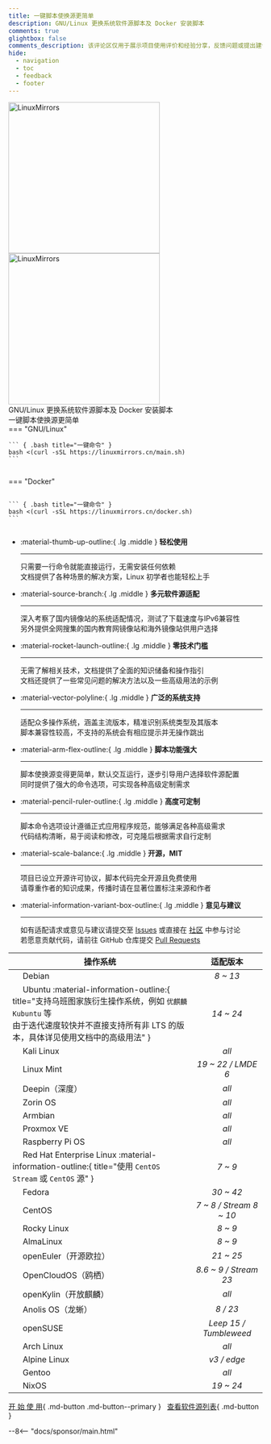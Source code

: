 ```yaml
---
title: 一键脚本使换源更简单
description: GNU/Linux 更换系统软件源脚本及 Docker 安装脚本
comments: true
glightbox: false
comments_description: 该评论区仅用于展示项目使用评价和经验分享，反馈问题或提出建议请前往<a href="/community">社区</a>
hide:
  - navigation
  - toc
  - feedback
  - footer
---
```


<div class="grid" markdown>
<figure style="margin: 0 auto" markdown>
  <div style="width: 350px; max-width: 100vw; height: 160px; position: absolute;">
    <span style="top: 50%; width: 50%; height: 80px; position: absolute; background-image: var(--hero-background-image); filter: blur(68px); transform: translate(-50%, -50%);">
    </span>
  </div>
  <img src="/assets/images/brand/light/2.png#only-light" alt="LinuxMirrors" style="width: 300px" />
  <img src="/assets/images/brand/dark/2.png#only-dark" alt="LinuxMirrors" style="width: 300px" />
  <figcaption>GNU/Linux 更换系统软件源脚本及 Docker 安装脚本</figcaption>
  <figcaption>一键脚本使换源更简单</figcaption>
</figure>
<figure class="home-cmd" style="margin: 0; display: flex; flex-direction: column; justify-content: center" markdown>
=== "GNU/Linux"

    ``` { .bash title="一键命令" }
    bash <(curl -sSL https://linuxmirrors.cn/main.sh)
    ```

=== "Docker"

    ``` { .bash title="一键命令" }
    bash <(curl -sSL https://linuxmirrors.cn/docker.sh)
    ```
</figure>
</div>

<div class="grid" markdown>

<div class="grid cards" style="height: fit-content" markdown>

-   :material-thumb-up-outline:{ .lg .middle } __轻松使用__

    ---

    只需要一行命令就能直接运行，无需安装任何依赖  
    文档提供了各种场景的解决方案，Linux 初学者也能轻松上手

-   :material-source-branch:{ .lg .middle } __多元软件源适配__

    ---

    深入考察了国内镜像站的系统适配情况，测试了下载速度与IPv6兼容性  
    另外提供全网搜集的国内教育网镜像站和海外镜像站供用户选择

-   :material-rocket-launch-outline:{ .lg .middle } __零技术门槛__

    ---

    无需了解相关技术，文档提供了全面的知识储备和操作指引  
    文档还提供了一些常见问题的解决方法以及一些高级用法的示例

-   :material-vector-polyline:{ .lg .middle } __广泛的系统支持__

    ---

    适配众多操作系统，涵盖主流版本，精准识别系统类型及其版本  
    脚本兼容性较高，不支持的系统会有相应提示并无操作跳出

-   :material-arm-flex-outline:{ .lg .middle } __脚本功能强大__

    ---

    脚本使换源变得更简单，默认交互运行，逐步引导用户选择软件源配置  
    同时提供了强大的命令选项，可实现各种高级定制需求

-   :material-pencil-ruler-outline:{ .lg .middle } __高度可定制__

    ---

    脚本命令选项设计遵循正式应用程序规范，能够满足各种高级需求  
    代码结构清晰，易于阅读和修改，可克隆后根据需求自行定制

-   :material-scale-balance:{ .lg .middle } __开源，MIT__

    ---

    项目已设立开源许可协议，脚本代码完全开源且免费使用  
    请尊重作者的知识成果，传播时请在显著位置标注来源和作者

-   :material-information-variant-box-outline:{ .lg .middle } __意见与建议__

    ---

    如有适配请求或意见与建议请提交至 [Issues](https://github.com/SuperManito/LinuxMirrors/issues) 或直接在 [社区](./community/index.md) 中参与讨论  
    若愿意贡献代码，请前往 GitHub 仓库提交 [Pull Requests](https://github.com/SuperManito/LinuxMirrors/pulls)

</div>

| 操作系统 | 适配版本 |
| --- | :---: |
| <a href="https://www.debian.org" target="_blank"><img src="/assets/images/icon/debian.svg" width="16" height="16" style="vertical-align: -0.35em"></a> Debian | _8 ~ 13_ |
| <a href="https://cn.ubuntu.com" target="_blank"><img src="/assets/images/icon/ubuntu.svg" width="16" height="16" style="vertical-align: -0.1em"></a> Ubuntu :material-information-outline:{ title="支持乌班图家族衍生操作系统，例如 <code>优麒麟</code> <code>Kubuntu</code> 等<br/>由于迭代速度较快并不直接支持所有非 LTS 的版本，具体详见使用文档中的高级用法" } | _14 ~ 24_ |
| <a href="https://www.kali.org" target="_blank"><img src="/assets/images/icon/kali-linux.svg" width="16" height="16"></a> Kali Linux | _all_ |
| <a href="https://linuxmint.com" target="_blank"><img src="/assets/images/icon/linux-mint.ico" width="16" height="16" style="vertical-align: -0.2em"></a> Linux Mint | _19 ~ 22 / LMDE 6_ |
| <a href="https://www.deepin.org" target="_blank"><img src="/assets/images/icon/deepin.png" width="16" height="16" style="vertical-align: -0.25em"></a> Deepin（深度） | _all_ |
| <a href="https://zorin.com/os" target="_blank"><img src="/assets/images/icon/zorin-os.png" width="16" height="16" style="vertical-align: -0.15em"></a> Zorin OS | _all_ |
| <a href="https://www.armbian.com" target="_blank"><img src="/assets/images/icon/armbian.png" width="16" height="16" style="vertical-align: -0.2em"></a> Armbian | _all_ |
| <a href="https://www.proxmox.com" target="_blank"><img src="/assets/images/icon/proxmox.svg" width="16" height="16" style="vertical-align: -0.2em"></a> Proxmox VE | _all_ |
| <a href="https://www.raspberrypi.com" target="_blank"><img src="/assets/images/icon/raspberry-pi.png" width="16" height="16" style="vertical-align: -0.2em"></a> Raspberry Pi OS | _all_ |
| <a href="https://access.redhat.com/products/red-hat-enterprise-linux" target="_blank"><img src="/assets/images/icon/redhat.svg" width="16" height="16" style="vertical-align: -0.1em"></a> Red Hat Enterprise Linux :material-information-outline:{ title="使用 <code>CentOS Stream</code> 或 <code>CentOS</code> 源" } | _7 ~ 9_ |
| <a href="https://fedoraproject.org/zh-Hans" target="_blank"><img src="/assets/images/icon/fedora.ico" width="16" height="16" style="vertical-align: -0.15em"></a> Fedora | _30 ~ 42_ |
| <a href="https://www.centos.org" target="_blank"><img src="/assets/images/icon/centos.svg" width="16" height="16" style="vertical-align: -0.1em"></a> CentOS | _7 ~ 8 / Stream 8 ~ 10_ |
| <a href="https://rockylinux.org" target="_blank"><img src="/assets/images/icon/rocky-linux.svg" width="16" height="16" style="vertical-align: -0.25em"></a> Rocky Linux | _8 ~ 9_ |
| <a href="https://almalinux.org/zh-hans" target="_blank"><img src="/assets/images/icon/almalinux.svg" width="16" height="16" style="vertical-align: -0.15em"></a> AlmaLinux | _8 ~ 9_ |
| <a href="https://www.openeuler.org/zh" target="_blank"><img src="/assets/images/icon/openeuler.ico" width="16" height="16" style="vertical-align: -0.2em"></a> openEuler（开源欧拉） | _21 ~ 25_ |
| <a href="https://www.opencloudos.org" target="_blank"><img src="/assets/images/icon/opencloudos.png" width="16" height="16" style="vertical-align: -0.25em"></a> OpenCloudOS（鸥栖） | _8.6 ~ 9 / Stream 23_ |
| <a href="https://www.openkylin.top" target="_blank"><img src="/assets/images/icon/openkylin.ico" width="16" height="16" style="vertical-align: -0.25em"></a> openKylin（开放麒麟） | _all_ |
| <a href="https://openanolis.cn" target="_blank"><img src="/assets/images/icon/anolis.png" width="16" height="16" style="vertical-align: -0.1em"></a> Anolis OS（龙蜥） | _8 / 23_ |
| <a href="https://www.opensuse.org" target="_blank"><img src="/assets/images/icon/opensuse.svg" width="16" height="16"></a> openSUSE | _Leep 15 / Tumbleweed_ |
| <a href="https://archlinux.org" target="_blank"><img src="/assets/images/icon/arch-linux.ico" width="16" height="16" style="vertical-align: -0.15em"></a> Arch Linux | _all_ |
| <a href="https://www.alpinelinux.org" target="_blank"><img src="/assets/images/icon/alpine.png" width="16" height="16" style="vertical-align: -0.15em"></a> Alpine Linux | _v3 / edge_ |
| <a href="https://www.gentoo.org" target="_blank"><img src="/assets/images/icon/gentoo.svg" width="16" height="16" style="vertical-align: -0.2em"></a> Gentoo | _all_ |
| <a href="https://nixos.org" target="_blank"><img src="/assets/images/icon/nixos.svg" width="16" height="16" style="vertical-align: -0.15em"></a> NixOS | _19 ~ 24_ |

</div>

[开 始 使 用](use/index.md){ .md-button .md-button--primary } &nbsp; [查看软件源列表](mirrors/index.md){ .md-button }

--8<-- "docs/sponsor/main.html"
